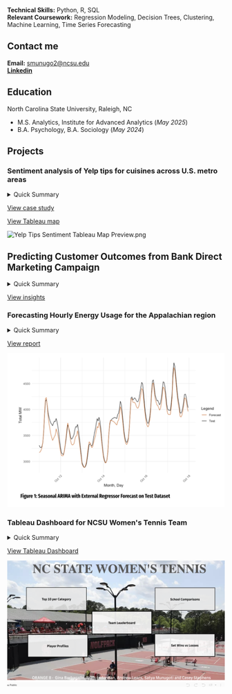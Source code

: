 **Technical Skills:** Python, R, SQL  
**Relevant Coursework:** Regression Modeling, Decision Trees, Clustering, Machine Learning, Time Series Forecasting

## Contact me 
**Email:** smunugo2@ncsu.edu  
[**Linkedin**](https://www.linkedin.com/in/satya-munugoti/)

## Education  
North Carolina State University, Raleigh, NC  
- M.S. Analytics, Institute for Advanced Analytics (_May 2025_)
- B.A. Psychology, B.A. Sociology (_May 2024_)

## Projects  
### Sentiment analysis of Yelp tips for cuisines across U.S. metro areas  
<details>
  <summary>Quick Summary</summary>

  <ul>
    <li>Cleaned and analyzed over 260,000 Yelp tips using natural language processing in Python</li>
    <li>Created Tableau dashboard with sentiment scores to help restaurant owners identify ideal markets for new locations</li>
    <li>Packages used: NLTK (VADER) for sentiment analysis, Scikit-learn (LDA) for topic modeling, and geopandas for mapping metropolitan areas</li>
  </ul>

</details>

[View case study](https://docs.google.com/presentation/d/1rh43a-PXiLCaoP4A_SVqx3LXD3wpGoNoKUsV298h7fg/edit?usp=sharing)  

[View Tableau map](https://public.tableau.com/app/profile/satya.munugoti/viz/YelpTipsSentimentanalysisofcuisinesacrossU_S_metroareas/Dashboard1) 

![Yelp Tips Sentiment Tableau Map Preview.png](https://raw.githubusercontent.com/satya-munu/satyamunugoti.github.io/refs/heads/main/Yelp%20Tips%20Sentiment%20Tableau%20Map%20Preview.png)

## Predicting Customer Outcomes from Bank Direct Marketing Campaign
<details>
  <summary>Quick Summary</summary>

  <ul>
    <li> Developed a predictive model that targets 80% of potential customers by leveraging the top 46.4% of predictions
    <li> Predicted if bank customer will subscribe to a term deposit with 80% accuracy using CatBoost model
    <li> Identified key attributes of customers likely to subscribe and provided targeted marketing recommendations
  <ul>

  </details>

  [View insights]()

### Forecasting Hourly Energy Usage for the Appalachian region
<details>
  <summary>Quick Summary</summary>
  
  <ul>
      <li>Predicted a week's energy usage with a mean average percentage error of 2.17% on the test set, helping the utility company to prepare for operational expenses</li>
      <li>Created a seasonal ARMA(2, 0, 2) model with an external regressor</li>
  </ul>

</details>

[View report](https://docs.google.com/presentation/d/1s8oHCqFasSjtw6T9VbCdNO51NDHRzz2504PJ2JNn2YU/edit?usp=sharing)

![Time Series Forecast.png](https://raw.githubusercontent.com/satya-munu/satya-munu.github.io/refs/heads/main/Time%20Series%20Energy%20Forecast.png)

### Tableau Dashboard for NCSU Women's Tennis Team  
<details>
  <summary>Quick Summary</summary>
  
    <ul>
      <li>Developed a Tableau dashboard with 19 key performance indicators, cumulative player profiles with season and career averages, and comparisons against recruiting competition across the US</li>
      <li>Presented to the head coach of NCSU Women’s Tennis team, now used for player recruitment and training</li>
    </ul>

</details>

[View Tableau Dashboard](https://public.tableau.com/views/NCStateWomensTennisOrange8/WinsVsLosses?:language=en-US&publish=yes&:sid=&:redirect=auth&:display_count=n&:origin=viz_share_link) 

![Tableau Tennis Dashboard](https://raw.githubusercontent.com/satya-munu/satya-munu.github.io/refs/heads/main/Tableau%20Dashboard%20Tennis%20Dashboard.png)


